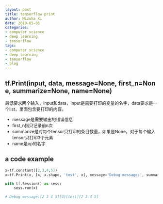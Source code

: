 ```yaml
---
layout: post
title: tensorflow print
author: Mizuha Ki
date: 2019-05-06
categories:
- computer science
- deep learning
- tensorflow
tags:
- computer science
- deep learning
- tensorflow
- blog
---
```


## tf.Print(input, data, message=None, first_n=None, summarize=None, name=None)
最低要求两个输入，input和data，input是需要打印的变量的名字，data要求是一个list，里面包含要打印的内容。
- message是需要输出的错误信息
- first_n指只记录前n次
- summarize是对每个tensor只打印的条目数量，如果是None，对于每个输入tensor只打印3个元素
- name是op的名字

## a code example
```python
x=tf.constant([2,3,4,5])
x=tf.Print(x, [x, x.shape, 'test', x], message='Debug message:', summarize=100)

with tf.Session() as sess:
    sess.run(x)

# Debug message:[2 3 4 5][4][test][2 3 4 5]
```

